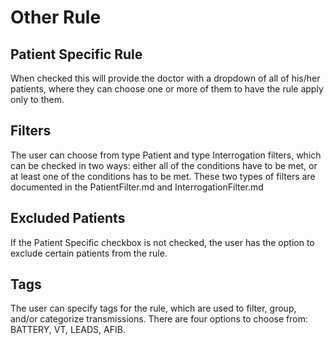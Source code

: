 # Other Rule

## Patient Specific Rule
When checked this will provide the doctor with a dropdown of all of his/her patients, where they can choose one or more of them to have the rule apply only to them.

## Filters
The user can choose from type Patient and type Interrogation filters, which can be checked in two ways: either all of the conditions have to be met, or at least one of the conditions has to be met. These two types of filters are documented in the PatientFilter.md and InterrogationFilter.md

## Excluded Patients
If the Patient Specific checkbox is not checked, the user has the option to exclude certain patients from the rule.

## Tags
The user can specify tags for the rule, which are used to filter, group, and/or categorize transmissions. There are four options to choose from: BATTERY, VT, LEADS, AFIB.
